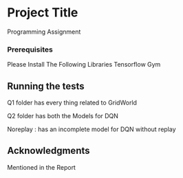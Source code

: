# Project Title

Programming Assignment



### Prerequisites
Please Install The Following Libraries
Tensorflow
Gym


## Running the tests

Q1 folder has every thing related to GridWorld

Q2 folder has both the Models for DQN

Noreplay : has an incomplete model for DQN without replay

## Acknowledgments

Mentioned in the Report
